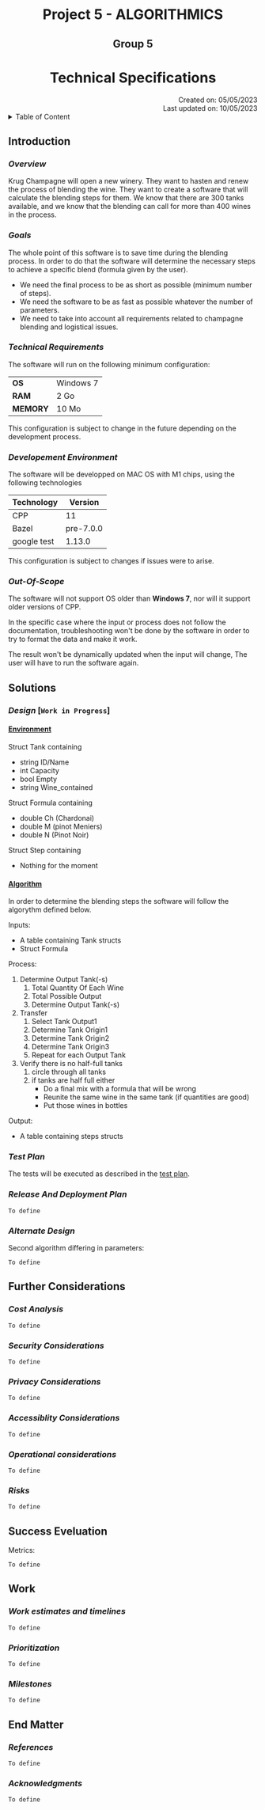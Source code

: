 # <div align="center">Project 5 - ALGORITHMICS</div>

## <div align="center">Group 5</div>

# <div align="center">Technical Specifications</div>

<div align="right">Created on: 05/05/2023</div>
<div align="right">Last updated on: 10/05/2023</div>

<details>
<summary>Table of Content</summary>

- [Introduction](#introduction)
    - [Overview](#overview)
    - [Goals](#goals)
    - [Technical Requirements](#technical-requirements)
    - [Developpement Environment](#developement-environment)
    - [Out Of Scope](#out-of-scope)
- [Solutions](#solutions)
- [Further Considerations](#further-considerations)
- [Success Evaluation](#success-eveluation)
- [Work](#work)
- [End Matter](#end-matter)

</details>

## **Introduction**

### *Overview*

Krug Champagne will open a new winery. They want to hasten and renew the process of blending the wine. They want to create a software that will calculate the blending steps for them. We know that there are 300 tanks available, and we know that the blending can call for more than 400 wines in the process.

### *Goals*

The whole point of this software is to save time during the blending process. In order to do that the software will determine the necessary steps to achieve a specific blend (formula given by the user). 
- We need the final process to be as short as possible (minimum number of steps).
- We need the software to be as fast as possible whatever the number of parameters.
- We need to take into account all requirements related to champagne blending and logistical issues.

### *Technical Requirements*

The software will run on the following minimum configuration:

|           |               |
|-----------|---------------|
|**OS**     | Windows 7     |
|**RAM**    | 2 Go          |
|**MEMORY** | 10 Mo         |

This configuration is subject to change in the future depending on the development process.

### *Developement Environment*

The software will be developped on MAC OS with M1 chips, using the following technologies

| Technology  |  Version   |
|-------------|------------|
| CPP         |  11        |
| Bazel       |  pre-7.0.0 |
| google test |  1.13.0    |

This configuration is subject to changes if issues were to arise.

### *Out-Of-Scope*

The software will not support OS older than **Windows 7**, nor will it support older versions of CPP.

In the specific case where the input or process does not follow the documentation, troubleshooting won't be done by the software in order to try to format the data and make it work.

The result won't be dynamically updated when the input will change, The user will have to run the software again.

## **Solutions**

### *Design* [```Work in Progress```]

#### <u>Environment</u>

Struct Tank containing
- string ID/Name
- int Capacity
- bool Empty
- string Wine_contained

Struct Formula containing
- double Ch (Chardonai)
- double M (pinot Meniers)
- double N (Pinot Noir)

Struct Step containing
- Nothing for the moment

#### <u>Algorithm</u>

In order to determine the blending steps the software will follow the algorythm defined below.

Inputs:
- A table containing Tank structs
- Struct Formula

Process:

1. Determine Output Tank(-s)
    1. Total Quantity Of Each Wine
    2. Total Possible Output
    3. Determine Output Tank(-s)
2. Transfer
    1. Select Tank Output1
    2. Determine Tank Origin1
    3. Determine Tank Origin2
    4. Determine Tank Origin3
    5. Repeat for each Output Tank
3. Verify there is no half-full tanks
    1. circle through all tanks
    2. if tanks are half full either
        - Do a final mix with a formula that will be wrong
        - Reunite the same wine in the same tank (if quantities are good)
        - Put those wines in bottles

Output:
- A table containing steps structs

### *Test Plan*

The tests will be executed as described in the [test plan](/Documents/test_plan.md).

### *Release And Deployment Plan*

`To define`

### *Alternate Design*

Second algorithm differing in parameters:

`To define`

## **Further Considerations**

### *Cost Analysis*

`To define`

### *Security Considerations*

`To define`

### *Privacy Considerations*

`To define`

### *Accessiblity Considerations*

`To define`

### *Operational considerations*

`To define`

### *Risks*

`To define`

## **Success Eveluation**

Metrics:

`To define`

## **Work**

### *Work estimates and timelines*

`To define`

### *Prioritization*

`To define`

### *Milestones*

`To define`

## **End Matter**

### *References*

`To define`

### *Acknowledgments*

`To define`